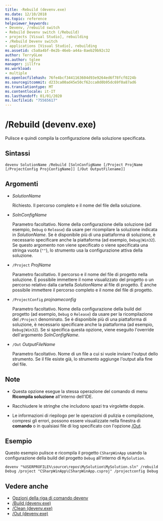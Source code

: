 ```yaml
---
title: -Rebuild (devenv.exe)
ms.date: 12/10/2018
ms.topic: reference
helpviewer_keywords:
- Devenv, /rebuild switch
- Rebuild Devenv switch (/Rebuild)
- projects [Visual Studio], rebuilding
- /Rebuild Devenv switch
- applications [Visual Studio], rebuilding
ms.assetid: c5a8a4bf-0e2b-46eb-a44a-8aeb29b92c32
author: TerryGLee
ms.author: tglee
manager: jillfra
ms.workload:
- multiple
ms.openlocfilehash: 76fe4bcf3441163604d93e9264ed6f78fcf0224b
ms.sourcegitcommit: d233ca00ad45e50cf62cca0d0b95dc69f0a87ad6
ms.translationtype: MT
ms.contentlocale: it-IT
ms.lasthandoff: 01/01/2020
ms.locfileid: "75565617"
---
```

# <a name="rebuild-devenvexe"></a>/Rebuild (devenv.exe)

Pulisce e quindi compila la configurazione della soluzione specificata.

## <a name="syntax"></a>Sintassi

```shell
devenv SolutionName /Rebuild [SolnConfigName [/Project ProjName [/ProjectConfig ProjConfigName]] [/Out OutputFilename]]
```

## <a name="arguments"></a>Argomenti

- *SolutionName*

  Richiesto. Il percorso completo e il nome del file della soluzione.

- *SolnConfigName*

  Parametro facoltativo. Nome della configurazione della soluzione (ad esempio, `Debug` o `Release`) da usare per ricompilare la soluzione indicata in *SolutionName*. Se è disponibile più di una piattaforma di soluzione, è necessario specificare anche la piattaforma (ad esempio, `Debug|Win32`). Se questo argomento non viene specificato o viene specificata una stringa vuota (`""`), lo strumento usa la configurazione attiva della soluzione.

- `/Project` *ProjName*

  Parametro facoltativo. Il percorso e il nome del file di progetto nella soluzione. È possibile immettere il nome visualizzato del progetto o un percorso relativo dalla cartella *SolutionName* al file di progetto. È anche possibile immettere il percorso completo e il nome del file di progetto.

- `/ProjectConfig` *projnameconfig*

  Parametro facoltativo. Nome della configurazione della build del progetto (ad esempio, `Debug` o `Release`) da usare per la ricompilazione del `/Project` denominato. Se è disponibile più di una piattaforma di soluzione, è necessario specificare anche la piattaforma (ad esempio, `Debug|Win32`). Se si specifica questa opzione, viene eseguito l'override dell'argomento *SolnConfigName*.

- `/Out` *OutputFileName*

  Parametro facoltativo. Nome di un file a cui si vuole inviare l'output dello strumento. Se il file esiste già, lo strumento aggiunge l'output alla fine del file.

## <a name="remarks"></a>Note

- Questa opzione esegue la stessa operazione del comando di menu **Ricompila soluzione** all'interno dell'IDE.

- Racchiudere le stringhe che includono spazi tra virgolette doppie.

- Le informazioni di riepilogo per le operazioni di pulizia e compilazione, compresi gli errori, possono essere visualizzate nella finestra di **comando** o in qualsiasi file di log specificato con l'opzione [/Out](out-devenv-exe.md).

## <a name="example"></a>Esempio

Questo esempio pulisce e ricompila il progetto `CSharpWinApp` usando la configurazione della build del progetto `Debug` all'interno di `MySolution`.

```shell
devenv "%USERPROFILE%\source\repos\MySolution\MySolution.sln" /rebuild Debug /project "CSharpWinApp\CSharpWinApp.csproj" /projectconfig Debug
```

## <a name="see-also"></a>Vedere anche

- [Opzioni della riga di comando devenv](../../ide/reference/devenv-command-line-switches.md)
- [/Build (devenv.exe)](../../ide/reference/build-devenv-exe.md)
- [/Clean (devenv.exe)](../../ide/reference/clean-devenv-exe.md)
- [/Out (devenv.exe)](../../ide/reference/out-devenv-exe.md)
